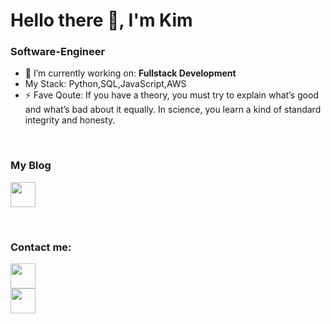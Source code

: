 
# Hello there 👋, I'm Kim

### Software-Engineer

- 🔭 I’m currently working on: __Fullstack Development__ 
- My Stack: Python,SQL,JavaScript,AWS
- ⚡ Fave Qoute: If you have a theory, you must try to explain what’s good and what’s bad about it equally. In science, you learn a kind of standard integrity and honesty. 

<br/>
 
### My Blog
<a href="https://dev.to/ki3ani"><img src="https://www.vectorlogo.zone/logos/devto/devto-icon.svg" width="40" height="40" /></a>
       
<br/>

### Contact me:

<a href="https://twitter.com/ki3ani"><img src="https://www.vectorlogo.zone/logos/twitter/twitter-icon.svg" width="40" height="40"/></a>
<br>
<a href="https://www.linkedin.com/in/kenneth-mungai-129301157/"><img src="https://www.vectorlogo.zone/logos/linkedin/linkedin-icon.svg" width="40" height="40"/></a>


